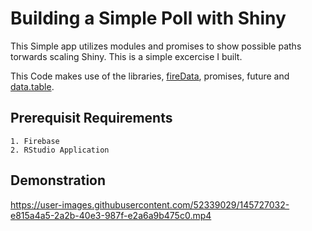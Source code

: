 # Building a Simple Poll with Shiny

This Simple app utilizes modules and promises to show possible paths torwards scaling Shiny. This is a simple excercise I built.

 This Code makes use of the libraries, [fireData](https://github.com/Kohze/fireData), promises, future and [data.table](https://github.com/Rdatatable/data.table).

## Prerequisit Requirements
 ```
 1. Firebase 
 2. RStudio Application
 ```

## Demonstration
https://user-images.githubusercontent.com/52339029/145727032-e815a4a5-2a2b-40e3-987f-e2a6a9b475c0.mp4



